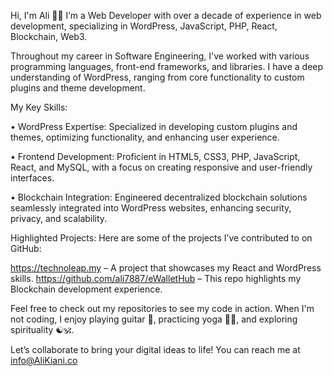Hi, I'm Ali 🙋‍♂️
I’m a Web Developer with over a decade of experience in web development, specializing in WordPress, JavaScript, PHP, React, Blockchain, Web3.

Throughout my career in Software Engineering, I've worked with various programming languages, front-end frameworks, and libraries. I have a deep understanding of WordPress, ranging from core functionality to custom plugins and theme development.

My Key Skills:

• WordPress Expertise: Specialized in developing custom plugins and themes, optimizing functionality, and enhancing user experience.

• Frontend Development: Proficient in HTML5, CSS3, PHP, JavaScript, React, and MySQL, with a focus on creating responsive and user-friendly interfaces.

• Blockchain Integration: Engineered decentralized blockchain solutions seamlessly integrated into WordPress websites, enhancing security, privacy, and scalability.


Highlighted Projects:
Here are some of the projects I’ve contributed to on GitHub:

https://technoleap.my – A project that showcases my React and WordPress skills.
https://github.com/ali7887/eWalletHub – This repo highlights my Blockchain development experience.


Feel free to check out my repositories to see my code in action. When I'm not coding, I enjoy playing guitar 🎸, practicing yoga 🧘‍♂️, and exploring spirituality ☯️🕉.

Let’s collaborate to bring your digital ideas to life!
You can reach me at info@AliKiani.co
